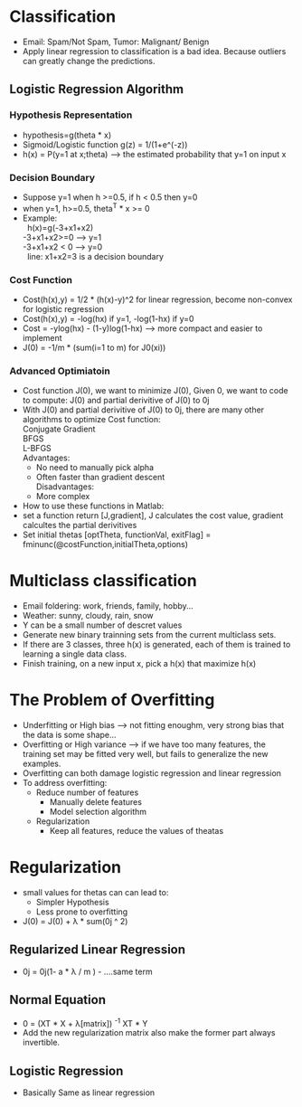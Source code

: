 # Classification

* Email: Spam/Not Spam, Tumor: Malignant/ Benign
* Apply linear regression to classification is a bad idea. Because outliers can greatly change the predictions.
## Logistic Regression Algorithm

### Hypothesis Representation
* hypothesis=g(theta * x) 
* Sigmoid/Logistic function g(z) = 1/(1+e^(-z))  
* h(x) = P(y=1 at x;theta) --> the estimated probability that y=1 on input x

### Decision Boundary
* Suppose y=1 when h >=0.5, if h < 0.5 then y=0 
* when y=1, h>=0.5, theta<sup>T</sup> * x >= 0  
* Example:  
   h(x)=g(-3+x1+x2)    
   -3+x1+x2>=0 --> y=1  
   -3+x1+x2 < 0 --> y=0  
   line: x1+x2=3 is a decision boundary
### Cost Function 
* Cost(h(x),y) = 1/2 * (h(x)-y)^2 for linear regression, become non-convex for logistic regression
* Cost(h(x),y) = -log(hx) if y=1, -log(1-hx) if y=0
* Cost = -ylog(hx) - (1-y)log(1-hx) --> more compact and easier to implement
* J(0) = -1/m  * (sum(i=1 to m) for J0(xi))

### Advanced Optimiatoin
* Cost function J(0), we want to minimize J(0), Given 0, we want to code to compute: J(0) and partial derivitive of J(0) to 0j
* With J(0) and partial derivitive of J(0) to 0j, there are many other algorithms to optimize Cost function:  
  Conjugate Gradient  
  BFGS  
  L-BFGS  
  Advantages:  
  * No need to manually pick alpha
  * Often faster than gradient descent  
  Disadvantages:  
  * More complex
* How to use these functions in Matlab:
 * set a function return [J,gradient], J calculates the cost value, gradient calcultes the partial derivitives
 * Set initial thetas 
 [optTheta, functionVal, exitFlag] = fminunc(@costFunction,initialTheta,options)

# Multiclass classification
* Email foldering: work, friends, family, hobby...
* Weather: sunny, cloudy, rain, snow
* Y can be a small number of descret values
* Generate new binary trainning sets from the current multiclass sets.
* If there are 3 classes, three h(x) is generated, each of them is trained to learning a single data class.
* Finish training, on a new input x, pick a h(x) that maximize h(x)

# The Problem of Overfitting
* Underfitting or High bias --> not fitting enoughm, very strong bias that the data is some shape...
* Overfitting or High variance --> if we have too many features, the training set may be fitted very well, but fails to generalize the new examples.
* Overfitting can both damage logistic regression and linear regression
* To address overfitting:
  * Reduce number of features
    * Manually delete features
    * Model selection algorithm
  * Regularization
    * Keep all features, reduce the values of theatas
# Regularization
* small values for thetas can can lead to:
  * Simpler Hypothesis
  * Less prone to overfitting
* J(0) = J(0) + λ * sum(0j ^ 2)
## Regularized Linear Regression
* 0j = 0j(1- a * λ / m ) - ....same term
## Normal Equation
* 0 = (XT * X + λ[matrix]) <sup>-1</sup> XT * Y
* Add the new regularization matrix also make the former part always invertible.
## Logistic Regression
* Basically Same as linear regression

